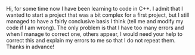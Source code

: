 Hi, for some time now I have been learning to code in C++. I admit that I wanted to start a project that was a bit complex for a first project, but I still managed to have a fairly conclusive basis I think (tell me and modify my code if I am wrong). The only problem is that I have too many errors and when I manage to correct one, others appear, I would need your help to correct this and explain my errors to me so that I do not repeat them. Thanks in advance!
